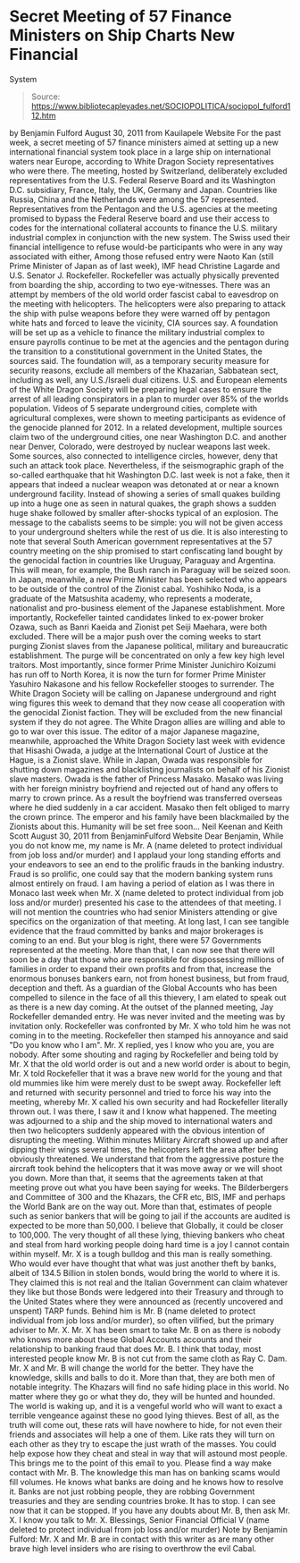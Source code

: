 # Secret Meeting of 57 Finance Ministers on Ship Charts New Financial 
System

> Source: https://www.bibliotecapleyades.net/SOCIOPOLITICA/sociopol_fulford112.htm

by Benjamin Fulford
August 30, 2011
from
Kauilapele Website
For the past week, a secret meeting of 57 finance ministers aimed at setting
up a new international financial system took place in a large ship on
international waters near Europe, according to White Dragon Society
representatives who were there.
The meeting, hosted by Switzerland, deliberately
excluded representatives from the U.S. Federal Reserve Board and its
Washington D.C. subsidiary, France, Italy, the UK, Germany and Japan.
Countries like Russia, China and the Netherlands were among the 57
represented.
Representatives from the Pentagon and the U.S.
agencies at the meeting promised to bypass
the Federal Reserve board and use
their access to codes for the international collateral accounts to finance
the U.S. military industrial complex in conjunction with the new system.
The Swiss used their financial intelligence to refuse would-be participants
who were in any way associated with either,
Among those refused entry were Naoto Kan
(still Prime Minister of Japan as of last week), IMF head Christine
Lagarde and U.S. Senator J. Rockefeller.
Rockefeller was actually physically prevented
from boarding the ship, according to two eye-witnesses.
There was an attempt by members of the old world order fascist cabal to
eavesdrop on the meeting with helicopters. The helicopters were also
preparing to attack the ship with pulse weapons before they were warned off
by pentagon white hats and forced to leave the vicinity, CIA sources say.
A foundation will be set up as a vehicle to finance the military industrial
complex to ensure payrolls continue to be met at the agencies and the
pentagon during the transition to a constitutional government in the United
States, the sources said. The foundation will, as a temporary security
measure for security reasons, exclude all members of the
Khazarian, Sabbatean sect, including as well, any U.S./Israeli
dual citizens.
U.S. and European elements of the White Dragon Society will be preparing
legal cases to ensure the arrest of all leading conspirators in a plan to
murder over 85% of the worlds population. Videos of 5 separate underground
cities, complete with agricultural complexes, were shown to meeting
participants as evidence of the genocide planned for 2012.
In a related development, multiple sources claim two of the underground
cities, one near
Washington D.C.
and another
near Denver, Colorado, were destroyed by nuclear weapons last
week.
Some sources, also connected to intelligence
circles, however, deny that such an attack took place.
Nevertheless, if the seismographic graph of the so-called
earthquake that
hit Washington D.C. last week is not a fake, then it appears that indeed
a nuclear weapon was detonated at or near a known underground facility.
Instead of showing a series of small quakes building up into a huge one as
seen in natural quakes, the graph shows a sudden huge shake followed by
smaller after-shocks typical of an explosion.
The message to the cabalists seems to be simple:
you will not be given access to your
underground shelters while the rest of us die.
It is also interesting to note that several
South American government representatives at the 57 country meeting on the
ship promised to start confiscating land bought by the genocidal faction in
countries like Uruguay, Paraguay and Argentina.
This will mean, for example,
the Bush ranch in Paraguay will be
seized soon.
In Japan, meanwhile, a new Prime Minister has been selected who appears to
be outside of the control of
the Zionist cabal.
Yoshihiko Noda, is a
graduate of the Matsushita academy, who represents a moderate, nationalist
and pro-business element of the Japanese establishment.
More importantly,
Rockefeller tainted candidates
linked to ex-power broker Ozawa, such as Banri Kaeida and Zionist pet Seiji
Maehara, were both excluded.
There will be a major push over the coming weeks to start purging Zionist
slaves from the Japanese political, military and bureaucratic establishment.
The purge will be concentrated on only a few key high level traitors. Most
importantly, since former Prime Minister Junichiro Koizumi has run off to
North Korea, it is now the turn for former Prime Minister Yasuhiro Nakasone
and his fellow Rockefeller stooges to surrender.
The
White Dragon Society will be calling on Japanese underground and right
wing figures this week to demand that they now cease all cooperation with
the genocidal Zionist faction. They will be excluded from the new financial
system if they do not agree.
The White Dragon allies are willing and able to
go to war over this issue.
The editor of a major Japanese magazine, meanwhile, approached the White
Dragon Society last week with evidence that Hisashi Owada, a judge at the
International Court of Justice at the Hague, is a Zionist slave. While in
Japan, Owada was responsible for shutting down magazines and blacklisting
journalists on behalf of his Zionist slave masters.
Owada is the father of Princess Masako. Masako was living with her foreign
ministry boyfriend and rejected out of hand any offers to marry to crown
prince.
As a result the boyfriend was transferred
overseas where he died suddenly in a car accident. Masako then felt obliged
to marry the crown prince. The emperor and his family have been blackmailed
by the Zionists about this.
Humanity will be set free soon...
Neil Keenan and Keith Scott
August 30, 2011
from
BenjaminFulford Website
Dear Benjamin,
While you do not know me, my name is Mr. A (name deleted to protect
individual from job loss and/or murder) and I applaud your long standing
efforts and your endeavors to see an end to the prolific frauds in the
banking industry.
Fraud is so prolific, one could say that the modern
banking system runs almost entirely on fraud.
I am having a period of elation as I was there in Monaco last week when
Mr. X (name deleted to protect individual from job loss and/or murder)
presented his case to the attendees of that meeting. I will not mention
the countries who had senior Ministers attending or give specifics on
the organization of that meeting.
At long last, I can see tangible
evidence that the fraud committed by banks and major brokerages is
coming to an end. But your blog is right, there were 57 Governments
represented at the meeting.
More than that, I can now see that there will soon be a day that those
who are responsible for dispossessing millions of families in order to
expand their own profits and from that, increase the enormous bonuses
bankers earn, not from honest business, but from fraud, deception and
theft. As a guardian of the Global Accounts who has been compelled to
silence in the face of all this thievery, I am elated to speak out as
there is a new day coming.
At the outset of the planned meeting, Jay Rockefeller demanded entry. He
was never invited and the meeting was by invitation only. Rockefeller
was confronted by Mr. X who told him he was not coming in to the
meeting. Rockefeller then stamped his annoyance and said "Do you know
who I am".
Mr. X replied, yes I know who you are, you are nobody.
After
some shouting and raging by Rockefeller and being told by Mr. X that the
old world order is out and a new world order is about to begin, Mr. X
told Rockefeller that it was a brave new world for the young and that
old mummies like him were merely dust to be swept away. Rockefeller left
and returned with security personnel and tried to force his way into the
meeting, whereby Mr. X called his own security and had Rockefeller
literally thrown out.
I was there, I saw it and I know what happened.
The meeting was adjourned to a ship and the ship moved to international
waters and then two helicopters suddenly appeared with the obvious
intention of disrupting the meeting. Within minutes Military Aircraft
showed up and after dipping their wings several times, the helicopters
left the area after being obviously threatened. We understand that from
the aggressive posture the aircraft took behind the helicopters that it
was move away or we will shoot you down.
More than that, it seems that the agreements taken at that meeting prove
out what you have been saying for weeks.
The
Bilderbergers and
Committee
of 300 and the
Khazars, the
CFR etc,
BIS,
IMF and perhaps the
World Bank
are on the way out.
More than that, estimates of people such as senior
bankers that will be going to jail if the accounts are audited is
expected to be more than 50,000. I believe that Globally, it could be
closer to 100,000.
The very thought of all these lying, thieving bankers
who cheat and steal from hard working people doing hard time is a joy I
cannot contain within myself.
Mr. X is a tough bulldog and this man is really something. Who would
ever have thought that what was just another theft by banks, albeit of
134.5 Billion in stolen bonds, would bring the world to where it is.
They claimed this is not real and the Italian Government can claim
whatever they like but those Bonds were ledgered into their Treasury and
through to the United States where they were announced as (recently
uncovered and unspent)
TARP funds.
Behind him is Mr. B (name deleted to protect individual from job loss
and/or murder), so often vilified, but the primary adviser to Mr. X.
Mr.
X has been smart to take Mr. B on as there is nobody who knows more
about these Global Accounts accounts and their relationship to banking
fraud that does Mr. B. I think that today, most interested people know
Mr. B is not cut from the same cloth as
Ray C. Dam.
Mr. X and Mr. B will
change the world for the better. They have the knowledge, skills and
balls to do it. More than that, they are both men of notable integrity.
The Khazars will find no safe hiding place in this world. No matter
where they go or what they do, they will be hunted and hounded. The
world is waking up, and it is a vengeful world who will want to exact a
terrible vengeance against these no good lying thieves. Best of all, as
the truth will come out, these rats will have nowhere to hide, for not
even their friends and associates will help a one of them. Like rats
they will turn on each other as they try to escape the just wrath of the
masses.
You could help expose how they cheat and steal in way that will
astound most people.
This brings me to the point of this email to you. Please find a way make
contact with Mr. B. The knowledge this man has on banking scams would
fill volumes. He knows what banks are doing and he knows how to resolve
it. Banks are not just robbing people, they are robbing Government
treasuries and they are sending countries broke. It has to stop. I can
see now that it can be stopped.
If you have any doubts about Mr. B, then
ask Mr. X. I know you talk to Mr. X.
Blessings,
Senior Financial Official V
(name deleted to protect individual from job
loss and/or murder)
Note by Benjamin Fulford:
Mr. X and Mr. B are in contact with this writer as are many other brave
high level insiders who are rising to overthrow the evil Cabal.
